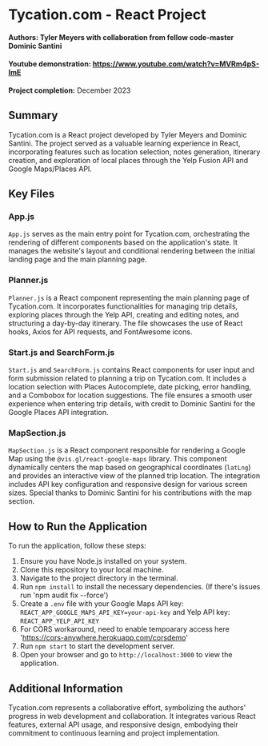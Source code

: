 # Tycation.com - React Project  

#### Authors: Tyler Meyers with collaboration from fellow code-master Dominic Santini  
#### Youtube demonstration: https://www.youtube.com/watch?v=MVRm4pS-ImE  

**Project completion:** December 2023

## Summary

Tycation.com is a React project developed by Tyler Meyers and Dominic Santini. The project served as a valuable learning experience in React, incorporating features such as location selection, notes generation, itinerary creation, and exploration of local places through the Yelp Fusion API and Google Maps/Places API.

## Key Files

### App.js

`App.js` serves as the main entry point for Tycation.com, orchestrating the rendering of different components based on the application's state. It manages the website's layout and conditional rendering between the initial landing page and the main planning page.

### Planner.js

`Planner.js` is a React component representing the main planning page of Tycation.com. It incorporates functionalities for managing trip details, exploring places through the Yelp API, creating and editing notes, and structuring a day-by-day itinerary. The file showcases the use of React hooks, Axios for API requests, and FontAwesome icons.

### Start.js and SearchForm.js

`Start.js` and `SearchForm.js` contains React components for user input and form submission related to planning a trip on Tycation.com. It includes a location selection with Places Autocomplete, date picking, error handling, and a Combobox for location suggestions. The file ensures a smooth user experience when entering trip details, with credit to Dominic Santini for the Google Places API integration.

### MapSection.js

`MapSection.js` is a React component responsible for rendering a Google Map using the `@vis.gl/react-google-maps` library. This component dynamically centers the map based on geographical coordinates (`latLng`) and provides an interactive view of the planned trip location. The integration includes API key configuration and responsive design for various screen sizes. Special thanks to Dominic Santini for his contributions with the map section.

## How to Run the Application

To run the application, follow these steps:

1. Ensure you have Node.js installed on your system.
2. Clone this repository to your local machine.
3. Navigate to the project directory in the terminal.
4. Run `npm install` to install the necessary dependencies. (If there's issues run 'npm audit fix --force')
5. Create a `.env` file with your Google Maps API key: `REACT_APP_GOOGLE_MAPS_API_KEY=your-api-key` and Yelp API key: `REACT_APP_YELP_API_KEY`
6. For CORS workaround, need to enable tempoarary access here 'https://cors-anywhere.herokuapp.com/corsdemo' 
7. Run `npm start` to start the development server.
8. Open your browser and go to `http://localhost:3000` to view the application.

## Additional Information

Tycation.com represents a collaborative effort, symbolizing the authors' progress in web development and collaboration. It integrates various React features, external API usage, and responsive design, embodying their commitment to continuous learning and project implementation.
